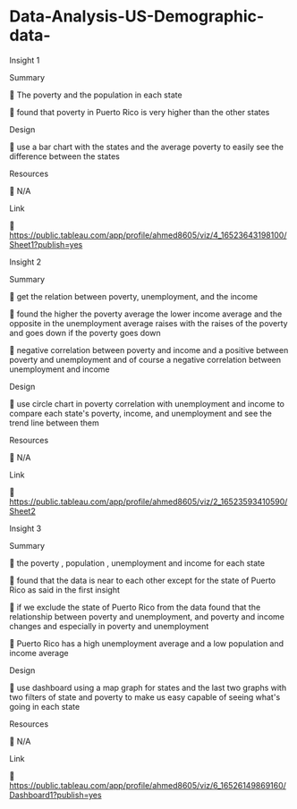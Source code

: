 # Data-Analysis-US-Demographic-data-



Insight 1

Summary

 The poverty and the population in each state

 found that poverty in Puerto Rico is very higher than the other states

Design

 use a bar chart with the states and the average poverty to easily see the difference between the states

Resources

 N/A

Link

 https://public.tableau.com/app/profile/ahmed8605/viz/4_16523643198100/Sheet1?publish=yes


 Insight 2
 
Summary

 get the relation between poverty, unemployment, and the income

 found the higher the poverty average the lower income average and the opposite in the unemployment average raises with the raises of the poverty and goes down if
the poverty goes down

 negative correlation between poverty and income and a positive between poverty and unemployment and of course a negative correlation between unemployment and
income

Design

 use circle chart in poverty correlation with unemployment and income to compare each state's poverty, income, and unemployment and see the trend line between
them

Resources

 N/A

Link

 https://public.tableau.com/app/profile/ahmed8605/viz/2_16523593410590/Sheet2



Insight 3

Summary

 the poverty , population , unemployment and income for each state

 found that the data is near to each other except for the state of Puerto Rico as said in the first insight

 if we exclude the state of Puerto Rico from the data found that the relationship between poverty and unemployment, and poverty and income changes and especially in
poverty and unemployment

 Puerto Rico has a high unemployment average and a low population and income average

Design

 use dashboard using a map graph for states and the last two graphs with two filters of state and poverty to make us easy capable of seeing what's going in each state

Resources

 N/A

Link

 https://public.tableau.com/app/profile/ahmed8605/viz/6_16526149869160/Dashboard1?publish=yes
